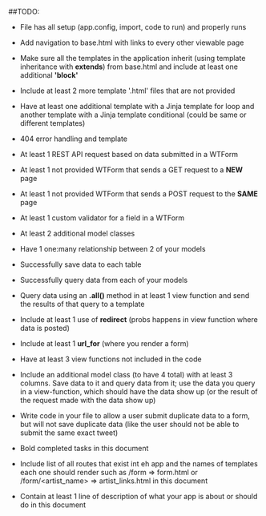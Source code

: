 ##TODO:
- File has all setup (app.config, import, code to run) and properly runs

- Add navigation to base.html with links to every other viewable page
- Make sure all the templates in the application inherit (using template inheritance with **extends**) from base.html and include at least one additional **'block'**
- Include at least 2 more template '.html' files that are not provided
- Have at least one additional template with a Jinja template for loop and another template with a Jinja template conditional (could be same or different templates)
- 404 error handling and template
- At least 1 REST API request based on data submitted in a WTForm
- At least 1 not provided WTForm that sends a GET request to a **NEW** page
- At least 1 not provided WTForm that sends a POST request to the **SAME** page
- At least 1 custom validator for a field in a WTForm
- At least 2 additional model classes
- Have 1 one:many relationship between 2 of your models
- Successfully save data to each table
- Successfully query data from each of your models
- Query data using an **.all()** method in at least 1 view function and send the results of that query to a template
- Include at least 1 use of **redirect** (probs happens in view function where data is posted)
- Include at least 1 **url_for** (where you render a form)
- Have at least 3 view functions not included in the code
- Include an additional model class (to have 4 total) with at least 3 columns. Save data to it and query data from it; use the data you query in a view-function, which should have the data show up (or the result of the request made with the data show up)
- Write code in your file to allow a user submit duplicate data to a form, but will not save duplicate data (like the user should not be able to submit the same exact tweet)
- Bold completed tasks in this document
- Include list of all routes that exist int eh app and the names of templates each one should render such as /form => form.html or /form/<artist_name> => artist_links.html in this document
- Contain at least 1 line of description of what your app is about or should do in this document
